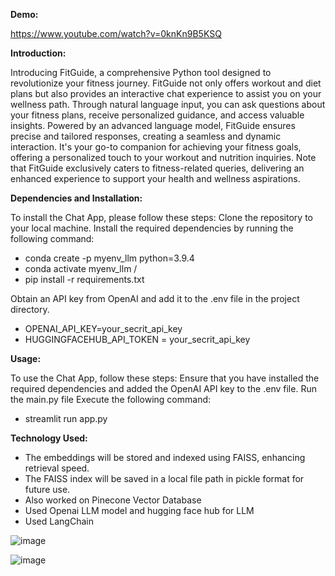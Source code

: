 
**Demo:**

https://www.youtube.com/watch?v=0knKn9B5KSQ

**Introduction:**

Introducing FitGuide, a comprehensive Python tool designed to revolutionize your fitness journey. FitGuide not only offers workout and diet plans but also provides an interactive chat experience to assist you on your wellness path. Through natural language input, you can ask questions about your fitness plans, receive personalized guidance, and access valuable insights. Powered by an advanced language model, FitGuide ensures precise and tailored responses, creating a seamless and dynamic interaction. It's your go-to companion for achieving your fitness goals, offering a personalized touch to your workout and nutrition inquiries. Note that FitGuide exclusively caters to fitness-related queries, delivering an enhanced experience to support your health and wellness aspirations.

**Dependencies and Installation:**

To install the Chat App, please follow these steps:
Clone the repository to your local machine.
Install the required dependencies by running the following command:
- conda create -p myenv_llm python=3.9.4
- conda activate myenv_llm /
- pip install -r requirements.txt

Obtain an API key from OpenAI and add it to the .env file in the project directory.
- OPENAI_API_KEY=your_secrit_api_key
- HUGGINGFACEHUB_API_TOKEN = your_secrit_api_key


**Usage:**

To use the Chat App, follow these steps:
Ensure that you have installed the required dependencies and added the OpenAI API key to the .env file.
Run the main.py file Execute the following command:
- streamlit run app.py


**Technology Used:**

- The embeddings will be stored and indexed using FAISS, enhancing retrieval speed.
- The FAISS index will be saved in a local file path in pickle format for future use.
- Also worked on Pinecone Vector Database
- Used Openai LLM model and hugging face hub for LLM 
- Used LangChain

 

 
![image](https://github.com/OmkarNaik10/FITGPT_LLM/assets/46419836/5b7526e4-cc12-4c16-82de-29b0b59671ce)

![image](https://github.com/OmkarNaik10/FITGPT_LLM/assets/46419836/1962e42e-7c35-4b89-9fb8-9c635a08c0cc)

